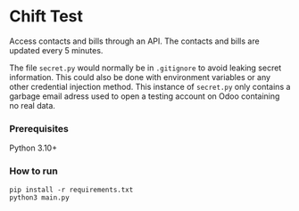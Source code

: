 # Chift Test

Access contacts and bills through an API. The contacts and bills are updated every 5 minutes.

The file `secret.py` would normally be in `.gitignore` to avoid leaking secret information. This could also be done with environment variables or any other credential injection method. This instance of `secret.py` only contains a garbage email adress used to open a testing account on Odoo containing no real data.

### Prerequisites

Python 3.10+

### How to run

```
pip install -r requirements.txt
python3 main.py
```
